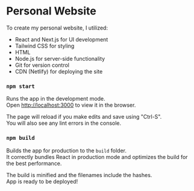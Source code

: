 # Personal Website

To create my personal website, I utilized:
* React and Next.js for UI development
* Tailwind CSS for styling
* HTML
* Node.js for server-side functionality
* Git for version control
* CDN (Netlify) for deploying the site

### `npm start`

Runs the app in the development mode.\
Open [http://localhost:3000](http://localhost:3000) to view it in the browser.

The page will reload if you make edits and save using "Ctrl-S".\
You will also see any lint errors in the console.

### `npm build`

Builds the app for production to the `build` folder.\
It correctly bundles React in production mode and optimizes the build for the best performance.

The build is minified and the filenames include the hashes.\
App is ready to be deployed!



